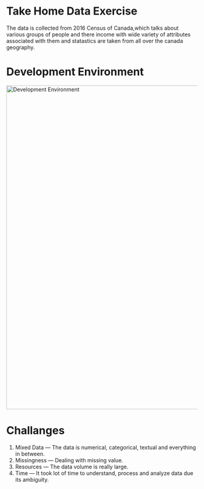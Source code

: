 # Take Home Data Exercise

The data is collected from 2016 Census of Canada,which talks about various groups of people and there income with wide variety of attributes associated with them and statastics are taken from all over the canada geography.

# Development Environment
<img width="854" alt="Development Environment" src="https://user-images.githubusercontent.com/91077887/179615267-58045af2-ceb6-4924-ac10-3bc8bb4bfeb9.png">

# Challanges

1. Mixed Data — The data is  numerical,  categorical, textual and everything in between.
2. Missingness — Dealing with missing value.
3. Resources — The data volume is really large.
4. Time — It took lot of time  to understand, process and analyze data due its ambiguity.
